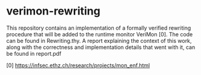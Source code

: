# verimon-rewriting
This repository contains an implementation of a formally verified rewriting procedure that will be added to the runtime monitor VeriMon [0].
The code can be found in Rewriting.thy. A report explaining the context of this work, along with the correctness and implementation details that went with it, can be found in report.pdf

[0] https://infsec.ethz.ch/research/projects/mon_enf.html
